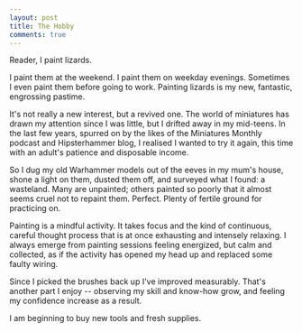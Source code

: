 ```yaml
---
layout: post
title: The Hobby
comments: true
---
```


Reader, I paint lizards.

I paint them at the weekend. I paint them on weekday evenings. Sometimes I even paint them before going to work. Painting lizards is my new, fantastic, engrossing pastime.

It's not really a new interest, but a revived one. The world of miniatures has drawn my attention since I was little, but I drifted away in my mid-teens. In the last few years, spurred on by the likes of the Miniatures Monthly podcast and Hipsterhammer blog, I realised I wanted to try it again, this time with an adult's patience and disposable income. 

So I dug my old Warhammer models out of the eeves in my mum's house, shone a light on them, dusted them off, and surveyed what I found: a wasteland. Many are unpainted; others painted so poorly that it almost seems cruel not to repaint them. Perfect. Plenty of fertile ground for practicing on.

Painting is a mindful activity. It takes focus and the kind of continuous, careful thought process that is at once exhausting and intensely relaxing. I always emerge from painting sessions feeling energized, but calm and collected, as if the activity has opened my head up and replaced some faulty wiring. 

Since I picked the brushes back up I've improved measurably. That's another part I enjoy -- observing my skill and know-how grow, and feeling my confidence increase as a result. 

I am beginning to buy new tools and fresh supplies.